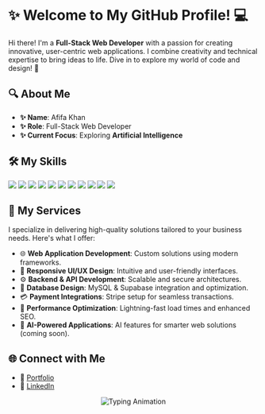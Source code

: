 # ✨ Welcome to My GitHub Profile! 💻

Hi there! I'm a **Full-Stack Web Developer** with a passion for creating innovative, user-centric web applications. I combine creativity and technical expertise to bring ideas to life. Dive in to explore my world of code and design! 🚀

## 🔍 About Me

- **✨ Name**: Afifa Khan  
- **✨ Role**: Full-Stack Web Developer  
- **✨ Current Focus**: Exploring **Artificial Intelligence**  

## 🛠️ My Skills  

<p>
  <img src="https://img.shields.io/badge/-HTML-E34F26?logo=html5&logoColor=white&style=flat-square">
  <img src="https://img.shields.io/badge/-CSS-1572B6?logo=css3&logoColor=white&style=flat-square">
  <img src="https://img.shields.io/badge/-TailwindCSS-06B6D4?logo=tailwindcss&logoColor=white&style=flat-square">
  <img src="https://img.shields.io/badge/-JavaScript-F7DF1E?logo=javascript&logoColor=black&style=flat-square">
  <img src="https://img.shields.io/badge/-TypeScript-007ACC?logo=typescript&logoColor=white&style=flat-square">
  <img src="https://img.shields.io/badge/-ReactJS-61DAFB?logo=react&logoColor=black&style=flat-square">
  <img src="https://img.shields.io/badge/-NextJS-000000?logo=next.js&logoColor=white&style=flat-square">
  <img src="https://img.shields.io/badge/-NodeJS-339933?logo=node.js&logoColor=white&style=flat-square">
  <img src="https://img.shields.io/badge/-GraphQL-E10098?logo=graphql&logoColor=white&style=flat-square">
  <img src="https://img.shields.io/badge/-Python-3776AB?logo=python&logoColor=white&style=flat-square">
  <img src="https://img.shields.io/badge/-Stripe-008CDD?logo=stripe&logoColor=white&style=flat-square">
</p>

## 💼 My Services  

I specialize in delivering high-quality solutions tailored to your business needs. Here's what I offer:

- 🌐 **Web Application Development**: Custom solutions using modern frameworks.  
- 📱 **Responsive UI/UX Design**: Intuitive and user-friendly interfaces.  
- ⚙️ **Backend & API Development**: Scalable and secure architectures.  
- 💾 **Database Design**: MySQL & Supabase integration and optimization.  
- 💳 **Payment Integrations**: Stripe setup for seamless transactions.  
- 🚀 **Performance Optimization**: Lightning-fast load times and enhanced SEO.  
- 🤖 **AI-Powered Applications**: AI features for smarter web solutions (coming soon).  

## 🌐 Connect with Me  

- 🚀 [Portfolio](https://portfolio-website23.vercel.app/)  
- 💬 [LinkedIn](https://www.linkedin.com/in/afifa~khan)  

<p align="center">
  <img src="https://readme-typing-svg.herokuapp.com?font=Fira+Code&size=20&duration=2000&pause=1000&color=3B82F6&center=true&vCenter=true&width=450&lines=I+Love+Creating+Web+Solutions!;Exploring+the+World+of+AI;Open+to+Exciting+Collaborations!" alt="Typing Animation">
</p>

